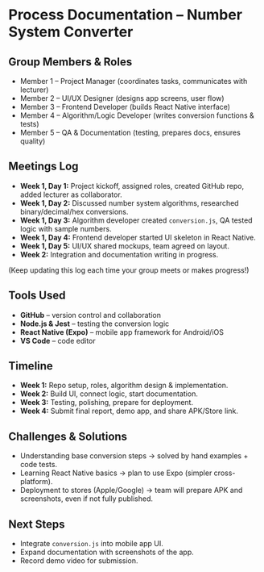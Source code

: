 # Process Documentation – Number System Converter

## Group Members & Roles
- Member 1 – Project Manager (coordinates tasks, communicates with lecturer)
- Member 2 – UI/UX Designer (designs app screens, user flow)
- Member 3 – Frontend Developer (builds React Native interface)
- Member 4 – Algorithm/Logic Developer (writes conversion functions & tests)
- Member 5 – QA & Documentation (testing, prepares docs, ensures quality)

## Meetings Log
- **Week 1, Day 1:** Project kickoff, assigned roles, created GitHub repo, added lecturer as collaborator.  
- **Week 1, Day 2:** Discussed number system algorithms, researched binary/decimal/hex conversions.  
- **Week 1, Day 3:** Algorithm developer created `conversion.js`, QA tested logic with sample numbers.  
- **Week 1, Day 4:** Frontend developer started UI skeleton in React Native.  
- **Week 1, Day 5:** UI/UX shared mockups, team agreed on layout.  
- **Week 2:** Integration and documentation writing in progress.  

(Keep updating this log each time your group meets or makes progress!)

## Tools Used
- **GitHub** – version control and collaboration  
- **Node.js & Jest** – testing the conversion logic  
- **React Native (Expo)** – mobile app framework for Android/iOS  
- **VS Code** – code editor  

## Timeline
- **Week 1:** Repo setup, roles, algorithm design & implementation.  
- **Week 2:** Build UI, connect logic, start documentation.  
- **Week 3:** Testing, polishing, prepare for deployment.  
- **Week 4:** Submit final report, demo app, and share APK/Store link.  

## Challenges & Solutions
- Understanding base conversion steps → solved by hand examples + code tests.  
- Learning React Native basics → plan to use Expo (simpler cross-platform).  
- Deployment to stores (Apple/Google) → team will prepare APK and screenshots, even if not fully published.  

## Next Steps
- Integrate `conversion.js` into mobile app UI.  
- Expand documentation with screenshots of the app.  
- Record demo video for submission.
